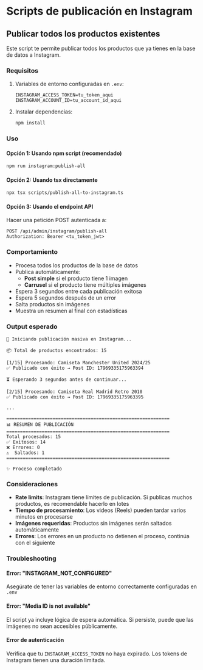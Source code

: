 # Scripts de publicación en Instagram

## Publicar todos los productos existentes

Este script te permite publicar todos los productos que ya tienes en la base de datos a Instagram.

### Requisitos

1. Variables de entorno configuradas en `.env`:
   ```env
   INSTAGRAM_ACCESS_TOKEN=tu_token_aqui
   INSTAGRAM_ACCOUNT_ID=tu_account_id_aqui
   ```

2. Instalar dependencias:
   ```bash
   npm install
   ```

### Uso

#### Opción 1: Usando npm script (recomendado)

```bash
npm run instagram:publish-all
```

#### Opción 2: Usando tsx directamente

```bash
npx tsx scripts/publish-all-to-instagram.ts
```

#### Opción 3: Usando el endpoint API

Hacer una petición POST autenticada a:
```
POST /api/admin/instagram/publish-all
Authorization: Bearer <tu_token_jwt>
```

### Comportamiento

- Procesa todos los productos de la base de datos
- Publica automáticamente:
  - **Post simple** si el producto tiene 1 imagen
  - **Carrusel** si el producto tiene múltiples imágenes
- Espera 3 segundos entre cada publicación exitosa
- Espera 5 segundos después de un error
- Salta productos sin imágenes
- Muestra un resumen al final con estadísticas

### Output esperado

```
🚀 Iniciando publicación masiva en Instagram...

📦 Total de productos encontrados: 15

[1/15] Procesando: Camiseta Manchester United 2024/25
✅ Publicado con éxito → Post ID: 17969335175963394

⏳ Esperando 3 segundos antes de continuar...

[2/15] Procesando: Camiseta Real Madrid Retro 2010
✅ Publicado con éxito → Post ID: 17969335175963395

...

============================================================
📊 RESUMEN DE PUBLICACIÓN
============================================================
Total procesados: 15
✅ Exitosos: 14
❌ Errores: 0
⚠️  Saltados: 1
============================================================

✨ Proceso completado
```

### Consideraciones

- **Rate limits**: Instagram tiene límites de publicación. Si publicas muchos productos, es recomendable hacerlo en lotes
- **Tiempo de procesamiento**: Los videos (Reels) pueden tardar varios minutos en procesarse
- **Imágenes requeridas**: Productos sin imágenes serán saltados automáticamente
- **Errores**: Los errores en un producto no detienen el proceso, continúa con el siguiente

### Troubleshooting

#### Error: "INSTAGRAM_NOT_CONFIGURED"
Asegúrate de tener las variables de entorno correctamente configuradas en `.env`

#### Error: "Media ID is not available"
El script ya incluye lógica de espera automática. Si persiste, puede que las imágenes no sean accesibles públicamente.

#### Error de autenticación
Verifica que tu `INSTAGRAM_ACCESS_TOKEN` no haya expirado. Los tokens de Instagram tienen una duración limitada.
